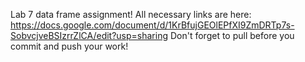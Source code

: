 Lab 7 data frame assignment!
All necessary links are here: https://docs.google.com/document/d/1KrBfujGEOlEPfXI9ZmDRTp7s-SobvcjveBSIzrrZlCA/edit?usp=sharing
Don't forget to pull before you commit and push your work!
